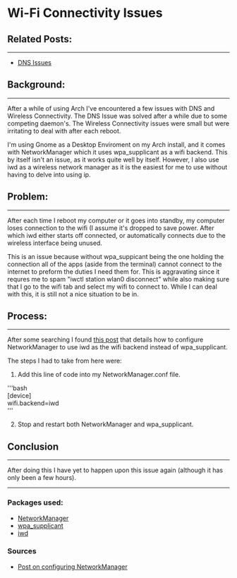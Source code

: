 # Wi-Fi Connectivity Issues

## Related Posts:
-----------------

- [DNS Issues](DNS_Issues.md)

## Background:
--------------

After a while of using Arch I've encountered a few issues with DNS and Wireless Connectivity. The DNS Issue was solved after a while due to some competing daemon's. The Wireless Connectivity issues were small but were irritating to deal with after each reboot. 

I'm using Gnome as a Desktop Enviroment on my Arch install, and it comes with NetworkManager which it uses wpa_supplicant as a wifi backend. This by itself isn't an issue, as it works quite well by itself. However, I also use iwd as a wireless network manager as it is the easiest for me to use without having to delve into using ip.



## Problem:
-----------
After each time I reboot my computer or it goes into standby, my computer loses connection to the wifi (I assume it's dropped to save power. After which iwd either starts off connected, or automatically connects due to the wireless interface being unused.
	
This is an issue because without wpa_suppicant being the one holding the connection all of the apps (aside from the terminal) cannot connect to the internet to preform the duties I need them for. This is aggravating since it requres me to spam "iwctl station wlan0 disconnect" while also making sure that I go to the wifi tab and select my wifi to connect to. While I can deal with this, it is still not a nice situation to be in.
	
	
	
## Process:
-----------

After some searching I found [this post][Post] that details how to configure NetworkManager to use iwd as the wifi backend instead of wpa_supplicant.
	
The steps I had to take from here were:

1. Add this line of code into my NetworkManager.conf file.

'''bash  
[device]  
wifi.backend=iwd  
'''

2. Stop and restart both NetworkManager and wpa_supplicant.


## Conclusion
--------------

After doing this I have yet to happen upon this issue again (although it has only been a few hours). 

-----

### Packages used:  

- [NetworkManager](https://wiki.archlinux.org/index.php/NetworkManager)
- [wpa_supplicant](https://wiki.archlinux.org/index.php/wpa_supplicant)
- [iwd](https://wiki.archlinux.org/index.php/Iwd)


### Sources

- [Post on configuring NetworkManager][Post]  

[Post]: (https://wiki.debian.org/NetworkManager/iwd)
